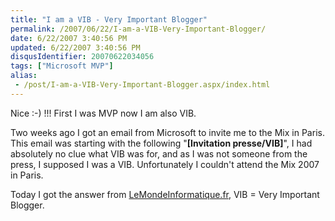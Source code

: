 ```yaml
---
title: "I am a VIB - Very Important Blogger"
permalink: /2007/06/22/I-am-a-VIB-Very-Important-Blogger/
date: 6/22/2007 3:40:56 PM
updated: 6/22/2007 3:40:56 PM
disqusIdentifier: 20070622034056
tags: ["Microsoft MVP"]
alias:
 - /post/I-am-a-VIB-Very-Important-Blogger.aspx/index.html
---
```

Nice :-) !!! First I was MVP now I am also VIB.

Two weeks ago I got an email from Microsoft to invite me to the Mix in Paris. This email was starting with the following "**[Invitation presse/VIB]**", I had absolutely no clue what VIB was for, and as I was not someone from the press, I supposed I was a VIB. Unfortunately I couldn't attend the Mix 2007 in Paris.
<!-- more -->

Today I got the answer from [LeMondeInformatique.fr](http://www.lemondeinformatique.fr/actualites/lire-mix-07-paris-microsoft-montre-silverlight-aux-influenceurs-francais-23232.html), VIB = Very Important Blogger.
